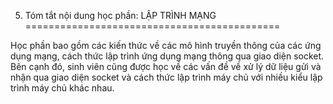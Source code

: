5. Tóm tắt nội dung học phần: LẬP TRÌNH MẠNG
============================================

Học phần bao gồm các kiến thức về các mô hình truyền thông của các ứng
dụng mạng, cách thức lập trình ứng dụng mạng thông qua giao diện socket.
Bên cạnh đó, sinh viên cũng được học về các vấn đề về xử lý dữ liệu gửi
và nhận qua giao diện socket và cách thức lập trình máy chủ với nhiều
kiểu lập trình máy chủ khác nhau.

